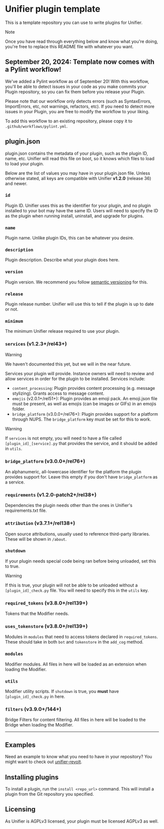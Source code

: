 # Unifier plugin template
This is a template repository you can use to write plugins for Unifier.

> [!NOTE]
> Once you have read through everything below and know what you're doing, you're free to replace
> this README file with whatever you want.

## September 20, 2024: Template now comes with a Pylint workflow!
We've added a Pylint workflow as of September 20! With this workflow, you'll be able to detect
issues in your code as you make commits your Plugin repository, so you can fix them before you
release your Plugin.

Please note that our workflow only detects errors (such as SyntaxErrors, ImportErrors, etc, not
warnings, refactors, etc). If you need to detect more issues in your Plugin, you are free to modify
the workflow to your liking.

To add this workflow to an existing repository, please copy it to `.github/workflows/pylint.yml`.

## plugin.json
plugin.json contains the metadata of your plugin, such as the plugin ID, name, etc. Unifier will
read this file on boot, so it knows which files to load to load your plugin.

Below are the list of values you may have in your plugin.json file. Unless otherwise stated, all
keys are compatible with Unifier **v1.2.0** (release 36) and newer.

### `id`
Plugin ID. Unifier uses this as the identifier for your plugin, and no plugin
installed to your bot may have the same ID. Users will need to specify the ID as the plugin when
running install, uninstall, and upgrade for plugins.

### `name`
Plugin name. Unlike plugin IDs, this can be whatever you desire.

### `description`
Plugin description. Describe what your plugin does here.

### `version`
Plugin version. We recommend you follow [semantic versioning](https://semver.org/) for this.

### `release`
Plugin release number. Unifier will use this to tell if the plugin is up to date or not.

### `minimum`
The minimum Unifier release required to use your plugin.

### `services` (v1.2.3+/rel43+)
> [!WARNING]
> We haven't documented this yet, but we will in the near future.

Services your plugin will provide. Instance owners will need to review and allow services in order 
for the plugin to be installed. Services include:
- `content_processing`: Plugin provides content processing (e.g. message stylizing). Grants access
  to message content.
- `emojis` (v2.0.1+/rel51+): Plugin provides an emoji pack. An emoji.json file must be present, as
  well as emojis (can be images or GIFs) in an emojis folder.
- `bridge_platform` (v3.0.0+/rel76+): Plugin provides support for a platform through NUPS. The
  `bridge_platform` key must be set for this to work.
> [!WARNING]
> If `services` is not empty, you will need to have a file called `[plugin_id]_[service].py` that
> provides the service, and it should be added in `utils`.

### `bridge_platform` (v3.0.0+/rel76+)
An alphanumeric, all-lowercase identifier for the platform the plugin provides support for. Leave
this empty if you don't have `bridge_platform` as a service.

### `requirements` (v1.2.0-patch2+/rel38+)
Dependencies the plugin needs other than the ones in Unifier's requirements.txt file.

### `attribution` (v3.7.1+/rel138+)
Open source attributions, usually used to reference third-party libraries. These will be shown in
`/about`.

### `shutdown`
If your plugin needs special code being ran before being unloaded, set this to true.
> [!WARNING]
> If this is true, your plugin will not be able to be unloaded without a `[plugin_id]_check.py`
> file. You will need to specify this in the `utils` key.

### `required_tokens` (v3.8.0+/rel139+)
Tokens that the Modifier needs.

### `uses_tokenstore` (v3.8.0+/rel139+)
Modules in `modules` that need to access tokens declared in `required_tokens`. These should take
in both `bot` and `tokenstore` in the `add_cog` method.

### `modules`
Modifier modules. All files in here will be loaded as an extension when loading the Modifier.

### `utils`
Modifier utility scripts. If `shutdown` is true, you **must** have `[plugin_id]_check.py` in here.

### `filters` (v3.9.0+/144+)
Bridge Filters for content filtering. All files in here will be loaded to the Bridge when loading
the Modifier.

----

## Examples
Need an example to know what you need to have in your repository? You might want to check out
[unifier-revolt](https://github.com/UnifierHQ/unifier-revolt).

## Installing plugins
To install a plugin, run the `install <repo_url>` command. This will install a plugin from the
Git repository you specified.

## Licensing
As Unifier is AGPLv3 licensed, your plugin must be licensed AGPLv3 as well.

